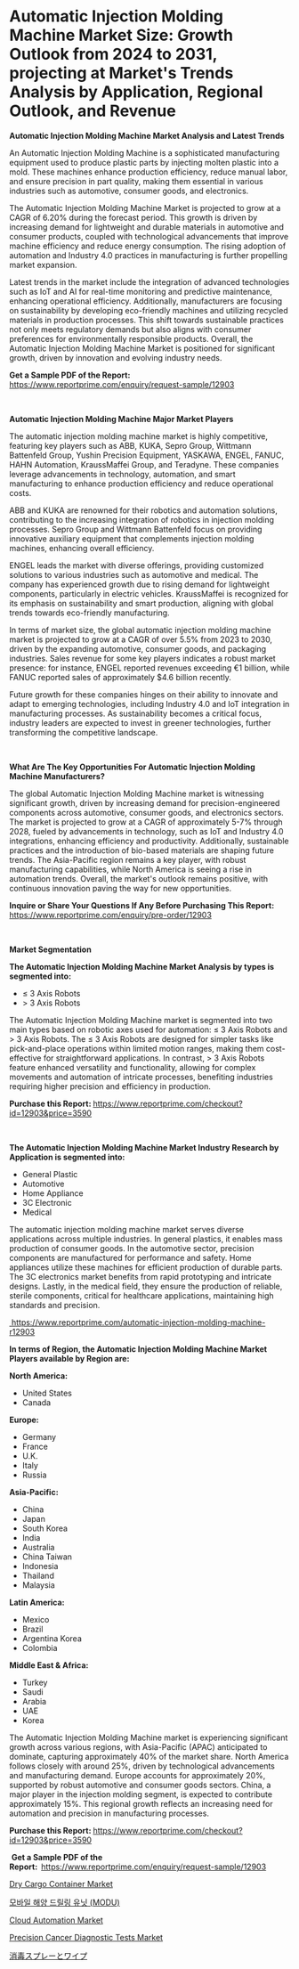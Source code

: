 <p><h1>Automatic Injection Molding Machine Market Size: Growth Outlook from 2024 to 2031, projecting at Market's Trends Analysis by Application, Regional Outlook, and Revenue</h1></p><p><strong>Automatic Injection Molding Machine Market Analysis and Latest Trends</strong></p>
<p><p>An Automatic Injection Molding Machine is a sophisticated manufacturing equipment used to produce plastic parts by injecting molten plastic into a mold. These machines enhance production efficiency, reduce manual labor, and ensure precision in part quality, making them essential in various industries such as automotive, consumer goods, and electronics.</p><p>The Automatic Injection Molding Machine Market is projected to grow at a CAGR of 6.20% during the forecast period. This growth is driven by increasing demand for lightweight and durable materials in automotive and consumer products, coupled with technological advancements that improve machine efficiency and reduce energy consumption. The rising adoption of automation and Industry 4.0 practices in manufacturing is further propelling market expansion.</p><p>Latest trends in the market include the integration of advanced technologies such as IoT and AI for real-time monitoring and predictive maintenance, enhancing operational efficiency. Additionally, manufacturers are focusing on sustainability by developing eco-friendly machines and utilizing recycled materials in production processes. This shift towards sustainable practices not only meets regulatory demands but also aligns with consumer preferences for environmentally responsible products. Overall, the Automatic Injection Molding Machine Market is positioned for significant growth, driven by innovation and evolving industry needs.</p></p>
<p><strong>Get a Sample PDF of the Report:&nbsp;</strong> <a href="https://www.reportprime.com/enquiry/request-sample/12903">https://www.reportprime.com/enquiry/request-sample/12903</a></p>
<p>&nbsp;</p>
<p><strong>Automatic Injection Molding Machine Major Market Players</strong></p>
<p><p>The automatic injection molding machine market is highly competitive, featuring key players such as ABB, KUKA, Sepro Group, Wittmann Battenfeld Group, Yushin Precision Equipment, YASKAWA, ENGEL, FANUC, HAHN Automation, KraussMaffei Group, and Teradyne. These companies leverage advancements in technology, automation, and smart manufacturing to enhance production efficiency and reduce operational costs.</p><p>ABB and KUKA are renowned for their robotics and automation solutions, contributing to the increasing integration of robotics in injection molding processes. Sepro Group and Wittmann Battenfeld focus on providing innovative auxiliary equipment that complements injection molding machines, enhancing overall efficiency.</p><p>ENGEL leads the market with diverse offerings, providing customized solutions to various industries such as automotive and medical. The company has experienced growth due to rising demand for lightweight components, particularly in electric vehicles. KraussMaffei is recognized for its emphasis on sustainability and smart production, aligning with global trends towards eco-friendly manufacturing.</p><p>In terms of market size, the global automatic injection molding machine market is projected to grow at a CAGR of over 5.5% from 2023 to 2030, driven by the expanding automotive, consumer goods, and packaging industries. Sales revenue for some key players indicates a robust market presence: for instance, ENGEL reported revenues exceeding €1 billion, while FANUC reported sales of approximately $4.6 billion recently.</p><p>Future growth for these companies hinges on their ability to innovate and adapt to emerging technologies, including Industry 4.0 and IoT integration in manufacturing processes. As sustainability becomes a critical focus, industry leaders are expected to invest in greener technologies, further transforming the competitive landscape.</p></p>
<p>&nbsp;</p>
<p><strong>What Are The Key Opportunities For Automatic Injection Molding Machine Manufacturers?</strong></p>
<p><p>The global Automatic Injection Molding Machine market is witnessing significant growth, driven by increasing demand for precision-engineered components across automotive, consumer goods, and electronics sectors. The market is projected to grow at a CAGR of approximately 5-7% through 2028, fueled by advancements in technology, such as IoT and Industry 4.0 integrations, enhancing efficiency and productivity. Additionally, sustainable practices and the introduction of bio-based materials are shaping future trends. The Asia-Pacific region remains a key player, with robust manufacturing capabilities, while North America is seeing a rise in automation trends. Overall, the market's outlook remains positive, with continuous innovation paving the way for new opportunities.</p></p>
<p><strong>Inquire or Share Your Questions If Any Before Purchasing This Report:</strong> <a href="https://www.reportprime.com/enquiry/pre-order/12903">https://www.reportprime.com/enquiry/pre-order/12903</a></p>
<p>&nbsp;</p>
<p><strong>Market Segmentation</strong></p>
<p><strong>The Automatic Injection Molding Machine Market Analysis by types is segmented into:</strong></p>
<p><ul><li>≤ 3 Axis Robots</li><li>> 3 Axis Robots</li></ul></p>
<p><p>The Automatic Injection Molding Machine market is segmented into two main types based on robotic axes used for automation: ≤ 3 Axis Robots and > 3 Axis Robots. The ≤ 3 Axis Robots are designed for simpler tasks like pick-and-place operations within limited motion ranges, making them cost-effective for straightforward applications. In contrast, > 3 Axis Robots feature enhanced versatility and functionality, allowing for complex movements and automation of intricate processes, benefiting industries requiring higher precision and efficiency in production.</p></p>
<p><strong>Purchase this Report:&nbsp;</strong><a href="https://www.reportprime.com/checkout?id=12903&price=3590">https://www.reportprime.com/checkout?id=12903&price=3590</a></p>
<p>&nbsp;</p>
<p><strong>The Automatic Injection Molding Machine Market Industry Research by Application is segmented into:</strong></p>
<p><ul><li>General Plastic</li><li>Automotive</li><li>Home Appliance</li><li>3C Electronic</li><li>Medical</li></ul></p>
<p><p>The automatic injection molding machine market serves diverse applications across multiple industries. In general plastics, it enables mass production of consumer goods. In the automotive sector, precision components are manufactured for performance and safety. Home appliances utilize these machines for efficient production of durable parts. The 3C electronics market benefits from rapid prototyping and intricate designs. Lastly, in the medical field, they ensure the production of reliable, sterile components, critical for healthcare applications, maintaining high standards and precision.</p></p>
<p><a href="https://www.reportprime.com/automatic-injection-molding-machine-r12903">&nbsp;https://www.reportprime.com/automatic-injection-molding-machine-r12903</a></p>
<p><strong>In terms of Region, the Automatic Injection Molding Machine Market Players available by Region are:</strong></p>
<p>
    <p> <strong> North America: </strong>
        <ul>
            <li>United States</li>
            <li>Canada</li>
        </ul>
        </p> 
    <p> <strong> Europe: </strong>
        <ul>
            <li>Germany</li>
            <li>France</li>
            <li>U.K.</li>
            <li>Italy</li>
            <li>Russia</li>
        </ul>
        </p> 
    <p> <strong> Asia-Pacific: </strong>
        <ul>
            <li>China</li>
            <li>Japan</li>
            <li>South Korea</li>
            <li>India</li>
            <li>Australia</li>
            <li>China Taiwan</li>
            <li>Indonesia</li>
            <li>Thailand</li>
            <li>Malaysia</li>
        </ul>
        </p> 
    <p> <strong> Latin America: </strong>
        <ul>
            <li>Mexico</li>
            <li>Brazil</li>
            <li>Argentina Korea</li>
            <li>Colombia</li>
        </ul>
        </p> 
    <p> <strong> Middle East & Africa: </strong>
        <ul>
            <li>Turkey</li>
            <li>Saudi</li>
            <li>Arabia</li>
            <li>UAE</li>
            <li>Korea</li>
        </ul>
    </p>
    </p>
<p><p>The Automatic Injection Molding Machine market is experiencing significant growth across various regions, with Asia-Pacific (APAC) anticipated to dominate, capturing approximately 40% of the market share. North America follows closely with around 25%, driven by technological advancements and manufacturing demand. Europe accounts for approximately 20%, supported by robust automotive and consumer goods sectors. China, a major player in the injection molding segment, is expected to contribute approximately 15%. This regional growth reflects an increasing need for automation and precision in manufacturing processes.</p></p>
<p><strong>Purchase this Report: </strong><a href="https://www.reportprime.com/checkout?id=12903&price=3590">https://www.reportprime.com/checkout?id=12903&price=3590</a></p>
<p>&nbsp;<strong>Get a Sample PDF of the Report:&nbsp;&nbsp;</strong><a href="https://www.reportprime.com/enquiry/request-sample/12903">https://www.reportprime.com/enquiry/request-sample/12903</a></p>
<p><strong></strong></p>
<p><p><a href="https://github.com/BretDuke76/Market-Research-Report-List-1/blob/main/dry-cargo-container-market.md">Dry Cargo Container Market</a></p><p><a href="https://medium.com/@fernandotryo5lson96765/2024%EB%85%84%EB%B6%80%ED%84%B0-2031%EB%85%84%EA%B9%8C%EC%A7%80-%EC%A7%80%EC%97%AD-%EB%B0%8F-%EA%B8%80%EB%A1%9C%EB%B2%8C-%ED%8A%B8%EB%A0%8C%EB%93%9C%EA%B0%80-%EB%AA%A8%EB%B0%94%EC%9D%BC-%ED%95%B4%EC%96%91-%EC%8B%9C%EC%B6%94-%EC%9E%A5%EC%B9%98-modu-%EC%8B%9C%EC%9E%A5%EC%97%90-%EC%96%B4%EB%96%A4-%EC%98%81%ED%96%A5%EC%9D%84-%EB%AF%B8%EC%B9%98%EA%B3%A0-%EC%9E%88%EB%8A%94%EA%B0%80-72ed041044c2">모바일 해양 드릴링 유닛 (MODU)</a></p><p><a href="https://www.linkedin.com/pulse/global-cloud-automation-market-trends-forecasts-strategic-lwn8e?trackingId=rKM6EikmQVeDt3Cj92c5iw%3D%3D">Cloud Automation Market</a></p><p><a href="https://medium.com/@sac-m/strategic-market-insights-navigating-the-global-precision-cancer-diagnostic-tests-market-landscape-ad99468a0e14">Precision Cancer Diagnostic Tests Market</a></p><p><a href="https://medium.com/@camron674/disinfectant-sprays-and-wipes-market-%E3%81%AF-%E3%82%B3%E3%82%B9%E3%83%88%E7%AE%A1%E7%90%86%E3%81%A8%E5%8A%B9%E7%8E%87%E5%90%91%E4%B8%8A%E3%82%92%E5%84%AA%E5%85%88%E3%81%97%E3%81%BE%E3%81%99-%E3%81%95%E3%82%89%E3%81%AB-%E5%A0%B1%E5%91%8A%E6%9B%B8%E3%81%AF%E5%B8%82%E5%A0%B4%E3%81%AE%E9%9C%80%E8%A6%81%E9%9D%A2%E3%81%A8%E4%BE%9B%E7%B5%A6%E9%9D%A2%E3%81%AE%E4%B8%A1%E6%96%B9%E3%82%92%E3%82%AB%E3%83%90%E3%83%BC%E3%81%97%E3%81%A6%E3%81%84%E3%81%BE%E3%81%99-17d7e3d648ad">消毒スプレーとワイプ</a></p></p>
